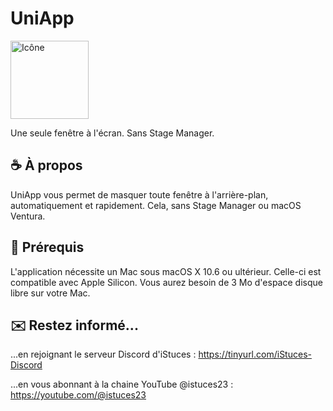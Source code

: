 # UniApp
<img width="125" alt="Icône" src="https://github.com/istucesyt/UniApp/assets/108399865/4e83b703-1bf5-4c81-a884-a6cda1fcb613">


Une seule fenêtre à l'écran. Sans Stage Manager.

## ☕️ À propos
UniApp vous permet de masquer toute fenêtre à l'arrière-plan, automatiquement et rapidement. Cela, sans Stage Manager ou macOS Ventura.

## 🚀 Prérequis
L'application nécessite un Mac sous macOS X 10.6 ou ultérieur. Celle-ci est compatible avec Apple Silicon.
Vous aurez besoin de 3 Mo d'espace disque libre sur votre Mac.

## ✉️ Restez informé...
...en rejoignant le serveur Discord d'iStuces : https://tinyurl.com/iStuces-Discord

...en vous abonnant à la chaine YouTube @istuces23 : https://youtube.com/@istuces23
